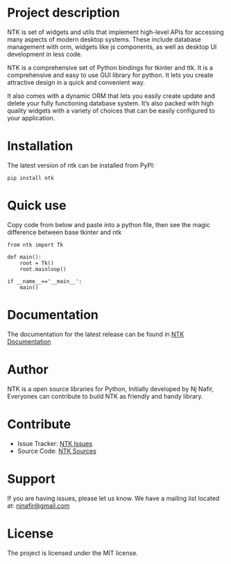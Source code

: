 
# Project description

NTK is set of widgets and utils that implement high-level APIs for accessing many aspects of modern desktop systems. These include database management with orm, widgets like js components, as well as desktop UI development in less code.

NTK is a comprehensive set of Python bindings for tkinter and ttk. It is a comprehensive and easy to use GUI library for python. It lets you create attractive design in a quick and convenient way. 

It also comes with a dynamic ORM that lets you easily create update and delete your fully functioning database system. It’s also packed with high quality widgets with a variety of choices that can be easily configured to your application.


# Installation
The latest version of ntk can be installed from PyPI:

    pip install ntk


# Quick use
Copy code from below and paste into a python file, then see the magic difference between base tkinter and ntk

    from ntk import Tk

    def main():
        root = Tk()
        root.mainloop()

    if __name__=='__main__':
        main()


# Documentation
The documentation for the latest release can be found in [NTK Documentation](https://ntk.readthedocs.io)


# Author
NTK is a open source libraries for Python, Initially developed by Nj Nafir, Everyones can contribute to build NTK as friendly and handy library.


# Contribute
- Issue Tracker: [NTK Issues](https://github.com/njNafir/ntk/issues)
- Source Code: [NTK Sources](https://github.com/njNafir/ntk)


# Support

If you are having issues, please let us know.
We have a mailing list located at: njnafir@gmail.com


# License
The project is licensed under the MIT license.

